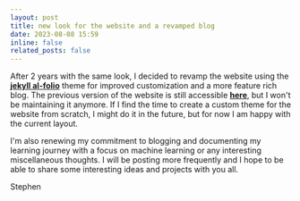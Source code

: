 ```yaml
---
layout: post
title: new look for the website and a revamped blog
date: 2023-08-08 15:59
inline: false
related_posts: false
---
```


After 2 years with the same look, I decided to revamp the website using the **[jekyll al-folio](https://github.com/alshedivat/al-folio/tree/master)** theme for improved customization and a more feature rich blog. The previous version of the website is still accessible **[here](https://2021.matrixmaster.me)**, but I won't be maintaining it anymore. If I find the time to create a custom theme for the website from scratch, I might do it in the future, but for now I am happy with the current layout. 

I'm also renewing my commitment to blogging and documenting my learning journey with a focus on machine learning or any interesting miscellaneous thoughts. I will be posting more frequently and I hope to be able to share some interesting ideas and projects with you all.

Stephen
